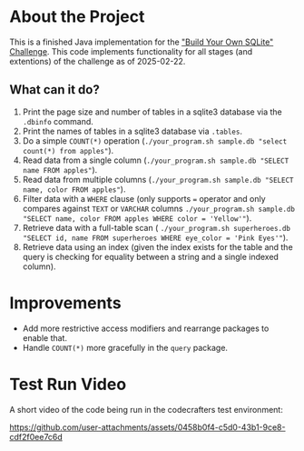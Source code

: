 # About the Project

This is a finished Java implementation for the
["Build Your Own SQLite" Challenge](https://codecrafters.io/challenges/sqlite).
This code implements functionality for all stages (and extentions) of the challenge as of 2025-02-22.

## What can it do?

1. Print the page size and number of tables in a sqlite3 database via the `.dbinfo` command.
2. Print the names of tables in a sqlite3 database via `.tables`.
3. Do a simple `COUNT(*)` operation (`./your_program.sh sample.db "select count(*) from apples"`).
4. Read data from a single column (`./your_program.sh sample.db "SELECT name FROM apples"`).
5. Read data from multiple columns (`./your_program.sh sample.db "SELECT name, color FROM apples"`).
6. Filter data with a `WHERE` clause (only supports `=` operator and only compares against `TEXT` or `VARCHAR` columns
   `./your_program.sh sample.db "SELECT name, color FROM apples WHERE color = 'Yellow'"`).
7. Retrieve data with a full-table scan (
   `./your_program.sh superheroes.db "SELECT id, name FROM superheroes WHERE eye_color = 'Pink Eyes'"`).
8. Retrieve data using an index (given the index exists for the table and the query is checking for equality between a
   string and a single indexed column).

# Improvements

* Add more restrictive access modifiers and rearrange packages to enable that.
* Handle `COUNT(*)` more gracefully in the `query` package.

# Test Run Video

A short video of the code being run in the codecrafters test environment:

https://github.com/user-attachments/assets/0458b0f4-c5d0-43b1-9ce8-cdf2f0ee7c6d